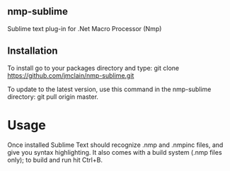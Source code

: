 ## nmp-sublime

Sublime text plug-in for .Net Macro Processor (Nmp)

## Installation

To install go to your packages directory and type: git clone https://github.com/jmclain/nmp-sublime.git

To update to the latest version, use this command in the nmp-sublime directory: git pull origin master.

# Usage

Once installed Sublime Text should recognize .nmp and .nmpinc files, and give you syntax highlighting. It also comes with a build system (.nmp files only); to build and run hit Ctrl+B.